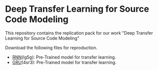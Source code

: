 # Deep Transfer Learning for Source Code Modeling

This repository contains the replication pack for our work "Deep Transfer Learning for Source Code Modeling"


Download the following files for reproduction.
* [RNN](https://pan.baidu.com/s/194LTenXeDgLkmbIKKENkEQ)(lg5g): Pre-Trained model for transfer learning.
* [GRU](https://pan.baidu.com/s/1zgPtjygH7vl0QAKc0iwnSA)(4sr3): Pre-Trained model for transfer learning.



